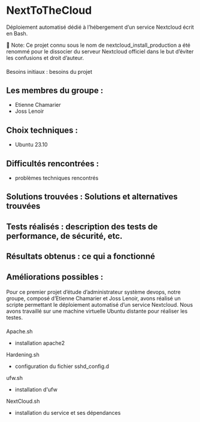 # NextToTheCloud

Déploiement automatisé dédié à l’hébergement d’un service Nextcloud écrit en Bash.

📢 Note: Ce projet connu sous le nom de nextcloud_install_production a été renommé pour le dissocier du serveur Nextcloud officiel dans le but d’éviter les confusions et droit d’auteur.

####
Besoins initiaux : besoins du projet

## Les membres du groupe : 
* Etienne Chamarier
* Joss Lenoir

## Choix techniques : 
* Ubuntu 23.10

## Difficultés rencontrées : 
* problèmes techniques rencontrés

## Solutions trouvées : Solutions et alternatives trouvées

## Tests réalisés : description des tests de performance, de sécurité, etc.

## Résultats obtenus : ce qui a fonctionné

## Améliorations possibles : 


####
Pour ce premier projet d’étude d’administrateur système devops, notre groupe, composé d’Etienne Chamarier et Joss Lenoir, avons réalisé un scripte permettant le déploiement automatisé d’un service Nextcloud. 
Nous avons travaillé sur une machine virtuelle Ubuntu distante pour réaliser les testes.
####

Apache.sh
 - installation apache2

Hardening.sh 
 - configuration du fichier sshd_config.d

ufw.sh
 - installation d'ufw

NextCloud.sh
 - installation du service et ses dépendances
